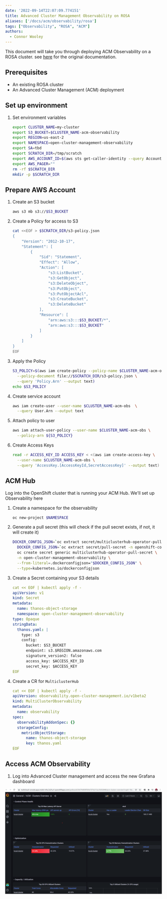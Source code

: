 ```yaml
---
date: '2022-09-14T22:07:09.774151'
title: Advanced Cluster Management Observability on ROSA
aliases: ['/docs/acm/observability/rosa']
tags: ["Observability", "ROSA", "ACM"]
authors:
  - Connor Wooley
---
```


<!-- commented sections enable STS support which isn't fully working as
the operator will on occasion wipe out the service account annotations -->

This document will take you through deploying ACM Observability on a ROSA cluster. see [here](https://access.redhat.com/documentation/en-us/red_hat_advanced_cluster_management_for_kubernetes/2.4/html/observability/observing-environments-intro#enabling-observability) for the original documentation.

<!--
**Note:** This guide uses an unsupported (by ACM) method to utilize ROSA's STS authentication back into AWS S3 and is not advised for production use at this time. -->

## Prerequisites

* An existing ROSA cluster
* An Advanced Cluster Management (ACM) deployment

## Set up environment

1. Set environment variables

   ```bash
   export CLUSTER_NAME=my-cluster
   export S3_BUCKET=$CLUSTER_NAME-acm-observability
   export REGION=us-east-2
   export NAMESPACE=open-cluster-management-observability
   export SA=tbd
   export SCRATCH_DIR=/tmp/scratch
   export AWS_ACCOUNT_ID=$(aws sts get-caller-identity --query Account --output text)
   export AWS_PAGER=""
   rm -rf $SCRATCH_DIR
   mkdir -p $SCRATCH_DIR
   ```

<!--
    export OIDC_PROVIDER=$(oc get authentication.config.openshift.io cluster -o json | jq -r .spec.serviceAccountIssuer| sed -e "s/^https:\/\///")
-->

## Prepare AWS Account

1. Create an S3 bucket

   ```bash
   aws s3 mb s3://$S3_BUCKET
   ```

1. Create a Policy for access to S3

   ```bash
   cat <<EOF > $SCRATCH_DIR/s3-policy.json
   {
       "Version": "2012-10-17",
       "Statement": [
           {
               "Sid": "Statement",
               "Effect": "Allow",
               "Action": [
                   "s3:ListBucket",
                   "s3:GetObject",
                   "s3:DeleteObject",
                   "s3:PutObject",
                   "s3:PutObjectAcl",
                   "s3:CreateBucket",
                   "s3:DeleteBucket"
               ],
               "Resource": [
                   "arn:aws:s3:::$S3_BUCKET/*",
                   "arn:aws:s3:::$S3_BUCKET"
               ]
           }
       ]
   }
   EOF
   ```

1. Apply the Policy

   ```bash
   S3_POLICY=$(aws iam create-policy --policy-name $CLUSTER_NAME-acm-obs \
     --policy-document file://$SCRATCH_DIR/s3-policy.json \
     --query 'Policy.Arn' --output text)
   echo $S3_POLICY
   ```

1. Create service account

   ```bash
   aws iam create-user --user-name $CLUSTER_NAME-acm-obs  \
     --query User.Arn --output text
   ```

1. Attach policy to user

   ```bash
   aws iam attach-user-policy --user-name $CLUSTER_NAME-acm-obs \
     --policy-arn ${S3_POLICY}
   ```

1. Create Access Keys

   ```bash
   read -r ACCESS_KEY_ID ACCESS_KEY < <(aws iam create-access-key \
     --user-name $CLUSTER_NAME-acm-obs \
     --query 'AccessKey.[AccessKeyId,SecretAccessKey]' --output text)
   ```

<!--
1. Create a Trust Policy

    ```bash
cat <<EOF > $SCRATCH_DIR/TrustPolicy.json
{
  "Version": "2012-10-17",
  "Statement": [
    {
      "Effect": "Allow",
      "Principal": {
        "Federated": "arn:aws:iam::${AWS_ACCOUNT_ID}:oidc-provider/${OIDC_PROVIDER}"
      },
      "Action": "sts:AssumeRoleWithWebIdentity",
      "Condition": {
        "StringEquals": {
          "${OIDC_PROVIDER}:sub": [
            "system:serviceaccount:${NAMESPACE}:observability-thanos-query",
            "system:serviceaccount:${NAMESPACE}:observability-thanos-store-shard",
            "system:serviceaccount:${NAMESPACE}:observability-thanos-compact"
          ]
        }
      }
    }
  ]
}
EOF
    ```


1. Create Role for AWS Prometheus and CloudWatch

    ```bash
    S3_ROLE=$(aws iam create-role \
      --role-name "$CLUSTER_NAME-acm-obs-s3" \
      --assume-role-policy-document file://$SCRATCH_DIR/TrustPolicy.json \
      --query "Role.Arn" --output text)
    echo $S3_ROLE
    ```

1. Attach the Policies to the Role

    ```bash
    aws iam attach-role-policy \
      --role-name "$CLUSTER_NAME-acm-obs-s3" \
      --policy-arn $S3_POLICY
    ```
-->

## ACM Hub

Log into the OpenShift cluster that is running your ACM Hub.  We'll set up Observability here

1. Create a namespace for the observability

   ```bash
   oc new-project $NAMESPACE
   ```

1. Generate a pull secret (this will check if the pull secret exists, if not, it will create it)

   ```bash
   DOCKER_CONFIG_JSON=`oc extract secret/multiclusterhub-operator-pull-secret -n open-cluster-management --to=-` || \
     DOCKER_CONFIG_JSON=`oc extract secret/pull-secret -n openshift-config --to=-` && \
     oc create secret generic multiclusterhub-operator-pull-secret \
     -n open-cluster-management-observability \
     --from-literal=.dockerconfigjson="$DOCKER_CONFIG_JSON" \
     --type=kubernetes.io/dockerconfigjson
   ```

1. Create a Secret containing your S3 details

   ```yaml
   cat << EOF | kubectl apply -f -
   apiVersion: v1
   kind: Secret
   metadata:
     name: thanos-object-storage
     namespace: open-cluster-management-observability
   type: Opaque
   stringData:
     thanos.yaml: |
       type: s3
       config:
         bucket: $S3_BUCKET
         endpoint: s3.$REGION.amazonaws.com
         signature_version2: false
         access_key: $ACCESS_KEY_ID
         secret_key: $ACCESS_KEY
   EOF
   ```

1. Create a CR for `MulticlusterHub`

   ```yaml
   cat << EOF | kubectl apply -f -
   apiVersion: observability.open-cluster-management.io/v1beta2
   kind: MultiClusterObservability
   metadata:
     name: observability
   spec:
     observabilityAddonSpec: {}
     storageConfig:
       metricObjectStorage:
         name: thanos-object-storage
         key: thanos.yaml
   EOF
   ```

<!--
1. Annotate the service accounts to use STS

    ```bash
oc annotate -n open-cluster-management-observability serviceaccount observability-thanos-query \
      eks.amazonaws.com/role-arn=$S3_ROLE
oc annotate -n open-cluster-management-observability serviceaccount observability-thanos-store-shard \
      eks.amazonaws.com/role-arn=$S3_ROLE
oc annotate -n open-cluster-management-observability serviceaccount observability-thanos-compact \
      eks.amazonaws.com/role-arn=$S3_ROLE
    ```

1. Restart thanos pods to use the new credentials

    ```bash
kubectl rollout restart deployment/observability-thanos-query
kubectl rollout restart statefulset/observability-thanos-compact
kubectl rollout restart statefulset/observability-thanos-store-shard-0
kubectl rollout restart statefulset/observability-thanos-store-shard-1
kubectl rollout restart statefulset/observability-thanos-store-shard-2
    ```

1. Check for any pods that aren't running

    ```bash
    kubectl get pods --field-selector status.phase!=Running
    ```

    Delete any pods that are not running in order to have them recreated with the correct credentials

    ```bash
    kubectl delete pods $(kubectl get pods --field-selector status.phase!=Running -o name | xargs)
    ```
-->

## Access ACM Observability

1. Log into Advanced Cluster management and access the new Grafana dashboard

![ACM Grafana Dashboard](./acm-grafana.png)
